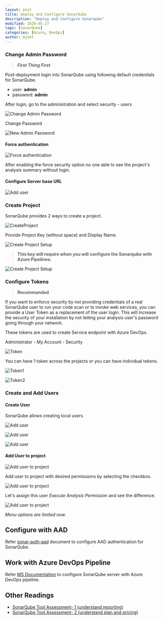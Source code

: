 ```yaml
---
layout: post
title: Deploy and Configure SonarQube
description: "Deploy and Configure Sonarqube"
modified: 2020-05-27
tags: [SonarQube]
categories: [Azure, DevOps]
author: Ajeet
---
```


### Change Admin Password

> ***First Thing First***

Post-deployment login into SonarQube using following default credentials for SonarQube.
  
- user:  **admin**
- password: **admin**

After login, go to the administration and select security - users

![Change Admin Password](/images/posts/sq/chgpwd.JPG)

Change Password

![New Admin Password](/images/posts/sq/newadminpwd.JPG)

#### Force authentication

![Force authentication](/images/posts/sq/forcesecurity.jpg)

After enabling the force security option no one able to see the project's analysis summary without login.

#### Configure Server base URL

![Add user](/images/posts/sq/serverbaseurl.jpg)

### Create Project

SonarQube provides 2 ways to create a project.

![CreateProject](/images/posts/sq/crtprj.JPG)

Provide Project Key (without space) and Display Name. 

![Create Project Setup](/images/posts/sq/prjsetup.JPG)

> **This key will require when you will configure the Sonarqube with Azure Pipelines.**

![Create Project Setup](/images/posts/sq/project.jpg)

### Configure Tokens

> **Recommanded**

If you want to enforce security by not providing credentials of a real SonarQube user to run your code scan or to invoke web services, you can provide a User Token as a replacement of the user login. This will increase the security of your installation by not letting your analysis user's password going through your network.

These tokens are used to create Service endpoint with Azure DevOps.

Administrator - My Account - Security

![Token](/images/posts/sq/demotoken.jpg)


You can have 1 token across the projects or you can have individual tokens. 

![Token1](/images/posts/sq/token1.jpg)


![Token2](/images/posts/sq/token2.jpg)

### Create and Add Users

#### Create User

SonarQube allows creating local users

![Add user](/images/posts/sq/crtuser1.jpg)

![Add user](/images/posts/sq/crtuser2.jpg)

![Add user](/images/posts/sq/crtuser3.jpg)

#### Add User to project

![Add user to project](/images/posts/sq/adduser1.jpg)

Add user to project with desired permissions by selecting the checkbox.

![Add user to project](/images/posts/sq/adduser2.jpg)

Let's assign this user *Execute Analysis Permission* and see the difference.

![Add user to project](/images/posts/sq/adduser4.jpg)

*Menu options are limited now*.

## Configure with AAD

Refer [sonar-auth-aad](https://github.com/hkamel/sonar-auth-aad/wiki/Setup) document to configure AAD authentication for SonarQube.

## Work with Azure DevOps Pipeline

Refer [MS Documentation](https://docs.sonarqube.org/latest/analysis/scan/sonarscanner-for-azure-devops/) to configure SonarQube server with Azure DevOps pipeline.

## Other Readings

* [SonarQube Tool Assessment- 1 (understand reporting)](http://www.azure365.co.in/devops/3PDevOps-4)
* [SonarQube Tool Assessment- 2 (understand plan and pricing)](http://www.azure365.co.in/devops/3PDevOps-5)
